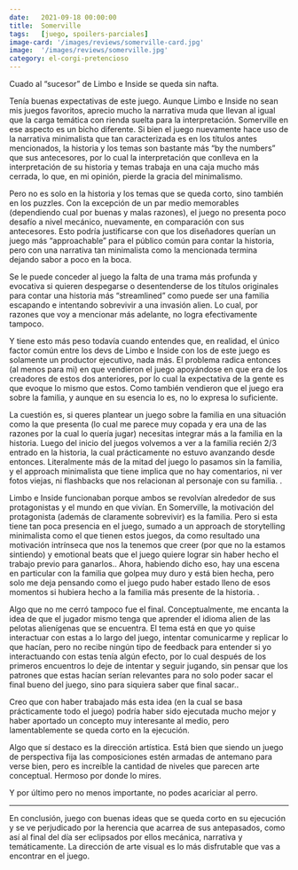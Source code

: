 ```yaml
---
date:   2021-09-18 00:00:00
title:  Somerville
tags:   [juego, spoilers-parciales]
image-card: '/images/reviews/somerville-card.jpg'
image:  '/images/reviews/somerville.jpg'
category: el-corgi-pretencioso
---
```


Cuado al “sucesor” de Limbo e Inside se queda sin nafta.

Tenía buenas expectativas de este juego. Aunque Limbo e Inside no sean mis juegos favoritos, aprecio mucho la narrativa muda que llevan al igual que la carga temática con rienda suelta para la interpretación. Somerville en ese aspecto es un bicho diferente. Si bien el juego nuevamente hace uso de la narrativa minimalista que tan caracterizada es en los títulos antes mencionados, la historia y los temas son bastante más “by the numbers” que sus antecesores, por lo cual la interpretación que conlleva en la interpretación de su historia y temas trabaja en una caja mucho más cerrada, lo que, en mi opinión, pierde la gracia del minimalismo.

Pero no es solo en la historia y los temas que se queda corto, sino también en los puzzles. Con la excepción de un par medio memorables (dependiendo cual por buenas y malas razones), el juego no presenta poco desafío a nivel mecánico, nuevamente, en comparación con sus antecesores. Esto podría justificarse con que los diseñadores querían un juego más “approachable” para el público común para contar la historia, pero con una narrativa tan minimalista como la mencionada termina dejando sabor a poco en la boca.

Se le puede conceder al juego la falta de una trama más profunda y evocativa si quieren despegarse o desentenderse de los títulos originales para contar una historia más “streamlined” como puede ser una familia escapando e intentando sobrevivir a una invasión alien. Lo cual, por razones que voy a mencionar más adelante, no logra efectivamente tampoco.

Y tiene esto más peso todavía cuando entendes que, en realidad, el único factor común entre los devs de Limbo e Inside con los de este juego es solamente un productor ejecutivo, nada más. El problema radica entonces (al menos para mi) en que vendieron el juego apoyándose en que era de los creadores de estos dos anteriores, por lo cual la expectativa de la gente es que evoque lo mismo que estos. Como también vendieron que el juego era sobre la familia, y aunque en su esencia lo es, no lo expresa lo suficiente.

La cuestión es, si queres plantear un juego sobre la familia en una situación como la que presenta (lo cual me parece muy copada y era una de las razones por la cual lo quería jugar) necesitas integrar más a la familia en la historia. <span class="js-spoiler hidden" aria-label="Spoiler" aria-expanded="false" tabindex="0" role="button">
<span aria-hidden="true"> Luego del inicio del juegos volvemos a ver a la familia recién 2/3 entrado en la historia, la cual prácticamente no estuvo avanzando desde entonces. Literalmente más de la mitad del juego lo pasamos sin la familia, y el approach minimalista que tiene implica que no hay comentarios, ni ver fotos viejas, ni flashbacks que nos relacionan al personaje con su familia. </span></span>.

<span class="js-spoiler hidden" aria-label="Spoiler" aria-expanded="false" tabindex="0" role="button">
<span aria-hidden="true"> Limbo e Inside funcionaban porque ambos se revolvían alrededor de sus protagonistas y el mundo en que vivían. En Somerville, la motivación del protagonista (además de claramente sobrevivir) es la familia. Pero si esta tiene tan poca presencia en el juego, sumado a un approach de storytelling minimalista como el que tienen estos juegos, da como resultado una motivación intrínseca que nos la tenemos que creer (por que no la estamos sintiendo) y emotional beats que el juego quiere lograr sin haber hecho el trabajo previo para ganarlos.</span></span>.

<span class="js-spoiler hidden" aria-label="Spoiler" aria-expanded="false" tabindex="0" role="button">
<span aria-hidden="true"> Ahora, habiendo dicho eso, hay una escena en particular con la familia que golpea muy duro y está bien hecha, pero solo me deja pensando como el juego pudo haber estado lleno de esos momentos si hubiera hecho a la familia más presente de la historia. </span></span>.

Algo que no me cerró tampoco fue el final. <span class="js-spoiler hidden" aria-label="Spoiler" aria-expanded="false" tabindex="0" role="button">
<span aria-hidden="true"> Conceptualmente, me encanta la idea de que el jugador mismo tenga que aprender el idioma alien de las pelotas alienígenas que se encuentra. El tema está en que yo quise interactuar con estas a lo largo del juego, intentar comunicarme y replicar lo que hacían, pero no recibe ningún tipo de feedback para entender si yo interactuando con estas tenía algún efecto, por lo cual después de los primeros encuentros lo deje de intentar y seguir jugando, sin pensar que los patrones que estas hacían serían relevantes para no solo poder sacar el final bueno del juego, sino para siquiera saber que final sacar.</span></span>.

Creo que con haber trabajado más esta idea (en la cual se basa prácticamente todo el juego) podría haber sido ejecutada mucho mejor y haber aportado un concepto muy interesante al medio, pero lamentablemente se queda corto en la ejecución.

Algo que sí destaco es la dirección artística. Está bien que siendo un juego de perspectiva fija las composiciones estén armadas de antemano para verse bien, pero es increíble la cantidad de niveles que parecen arte conceptual. Hermoso por donde lo mires.

Y por último pero no menos importante, no podes acariciar al perro.

<hr>

En conclusión, juego con buenas ideas que se queda corto en su ejecución y se ve perjudicado por la herencia que acarrea de sus antepasados, como así al final del día ser eclipsados por ellos mecánica, narrativa y temáticamente. La dirección de arte visual es lo más disfrutable que vas a encontrar en el juego.
